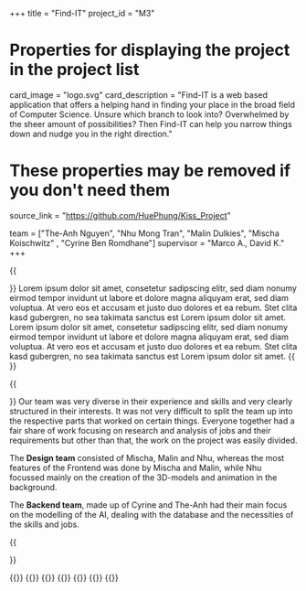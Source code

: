 +++
title = "Find-IT"
project_id = "M3"

# Properties for displaying the project in the project list
card_image = "logo.svg"
card_description = "Find-IT is a web based application that offers a helping hand in finding your place in the broad field of Computer Science. Unsure which branch to look into? Overwhelmed by the sheer amount of possibilities? Then Find-IT can help you narrow things down and nudge you in the right direction."


# These properties may be removed if you don't need them
source_link = "https://github.com/HuePhung/Kiss_Project"

team = ["The-Anh Nguyen", "Nhu Mong Tran", "Malin Dulkies", "Mischa Koischwitz" , "Cyrine Ben Romdhane"]
supervisor = "Marco A., David K."
+++

<!-- TODO: Add video      -->
<!-- {{<mediathek id="9a515dbdd99e6b17d8a21d87d5fcd3cb" >}} -->


<!-- TODO: Add Image
{{<image src="headerindex.png" alt="Mockup" >}} -->
{{<section title="Our Goals">}}
Lorem ipsum dolor sit amet, consetetur sadipscing elitr, sed diam nonumy eirmod tempor invidunt ut labore et dolore magna aliquyam erat, sed diam voluptua. At vero eos et accusam et justo duo dolores et ea rebum. Stet clita kasd gubergren, no sea takimata sanctus est Lorem ipsum dolor sit amet. Lorem ipsum dolor sit amet, consetetur sadipscing elitr, sed diam nonumy eirmod tempor invidunt ut labore et dolore magna aliquyam erat, sed diam voluptua. At vero eos et accusam et justo duo dolores et ea rebum. Stet clita kasd gubergren, no sea takimata sanctus est Lorem ipsum dolor sit amet.
{{</section>}}

<!-- {{<quote source="https://developer.mozilla.org/en-US/docs/Web/HTML/Element/blockquote" caption="me">}}
Klopf klopf! <br> Wer ist da ?<br> Niemand <br> Niemand wer? 
{{</quote>}} -->

{{<section title="The Team">}}
Our team was very diverse in their experience and skills and very clearly structured in their interests. It was not very difficult to split the team up into the respective parts that worked on certain things. Everyone together had a fair share of work focusing on research and analysis of jobs and their requirements but other than that, the work on the project was easily divided.

The **Design team** consisted of Mischa, Malin and Nhu, whereas the most features of the Frontend was done by Mischa and Malin, while Nhu focussed mainly on the creation of the 3D-models and animation in the background.

The **Backend team**, made up of Cyrine and The-Anh had their main focus on the modelling of the AI, dealing with the database and the necessities of the skills and jobs. 

{{</section >}}

{{<gallery>}}
{{<team-member image="mischa.png" name="Mischa Koischwitz">}}
{{<team-member image="malin.jpg" name="Malin Dulkies">}}
{{<team-member image="nhu.jpg" name="Nhu Mong Tran">}}
{{<team-member image="cyrine.jpg" name="Cyrine Ben Romdhane">}}
{{<team-member image="the.jpg" name="The-Anh Nguyen">}}
{{</gallery>}}
